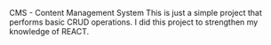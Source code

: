 CMS - Content Management System
This is just a simple project that performs basic CRUD operations.
I did this project to strengthen my knowledge of REACT.